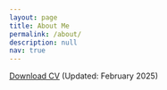 ```yaml
---
layout: page
title: About Me
permalink: /about/
description: null
nav: true
---
```

<a href="/assets/media/Chu_Resume_Feb2025.pdf" target="_blank">Download CV</a> (Updated: February 2025)

<br/>

<br/>
